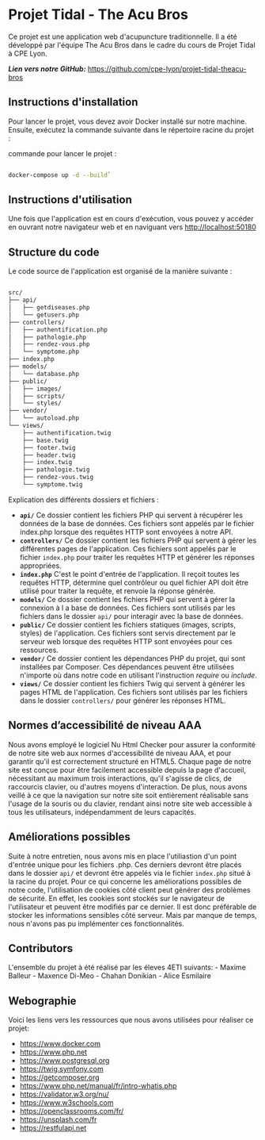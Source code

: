# Projet Tidal - The Acu Bros

Ce projet est une application web d'acupuncture traditionnelle. Il a été développé par l'équipe The Acu Bros dans le cadre du cours de Projet Tidal à CPE Lyon.

***Lien vers notre GitHub:***
<https://github.com/cpe-lyon/projet-tidal-theacu-bros>

## Instructions d'installation

Pour lancer le projet, vous devez avoir Docker installé sur notre machine. Ensuite, exécutez la commande suivante dans le répertoire racine du projet :

commande pour lancer le projet :

```bash

docker-compose up -d --build`

```

## Instructions d'utilisation

Une fois que l'application est en cours d'exécution, vous pouvez y accéder en ouvrant notre navigateur web et en naviguant vers <http://localhost:50180>

## Structure du code

Le code source de l'application est organisé de la manière suivante :

```markdown

src/
├── api/
│   ├── getdiseases.php
│   └── getusers.php
├── controllers/
│   ├── authentification.php
│   ├── pathologie.php
│   ├── rendez-vous.php
│   └── symptome.php
├── index.php
├── models/
│   └── database.php
├── public/
│   ├── images/
│   ├── scripts/
│   └── styles/
├── vendor/
│   └── autoload.php
└── views/
    ├── authentification.twig
    ├── base.twig
    ├── footer.twig
    ├── header.twig
    ├── index.twig
    ├── pathologie.twig
    ├── rendez-vous.twig
    └── symptome.twig
```

Explication des différents dossiers et fichiers :

- **`api/`** Ce dossier contient les fichiers PHP qui servent à récupérer les données de la base de données. Ces fichiers sont appelés par le fichier index.php lorsque des requêtes HTTP sont envoyées à notre API.
- **`controllers/`** Ce dossier contient les fichiers PHP qui servent à gérer les différentes pages de l'application. Ces fichiers sont appelés par le fichier `index.php` pour traiter les requêtes HTTP et générer les réponses appropriées.
- **`index.php`** C'est le point d'entrée de l'application. Il reçoit toutes les requêtes HTTP, détermine quel contrôleur ou quel fichier API doit être utilisé pour traiter la requête, et renvoie la réponse générée.
- **`models/`** Ce dossier contient les fichiers PHP qui servent à gérer la connexion à l   a base de données. Ces fichiers sont utilisés par les fichiers dans le dossier `api/` pour interagir avec la base de données.
- **`public/`**  Ce dossier contient les fichiers statiques (images, scripts, styles) de l'application. Ces fichiers sont servis directement par le serveur web lorsque des requêtes HTTP sont envoyées pour ces ressources.
- **`vendor/`** Ce dossier contient les dépendances PHP du projet, qui sont installées par Composer. Ces dépendances peuvent être utilisées n'importe où dans notre code en utilisant l'instruction *require* ou *include*.
- **`views/`** Ce dossier contient les fichiers Twig qui servent à générer les pages HTML de l'application. Ces fichiers sont utilisés par les fichiers dans le dossier `controllers/` pour générer les réponses HTML.

## Normes d’accessibilité de niveau AAA

Nous avons employé le logiciel Nu Html Checker pour assurer la conformité de notre site web aux normes d'accessibilité de niveau AAA, et pour garantir qu'il est correctement structuré en HTML5. Chaque page de notre site est conçue pour être facilement accessible depuis la page d'accueil, nécessitant au maximum trois interactions, qu'il s'agisse de clics, de raccourcis clavier, ou d'autres moyens d'interaction. De plus, nous avons veillé à ce que la navigation sur notre site soit entièrement réalisable sans l'usage de la souris ou du clavier, rendant ainsi notre site web accessible à tous les utilisateurs, indépendamment de leurs capacités.

## Améliorations possibles

Suite à notre entretien, nous avons mis en place l'utiliastion d'un point d'entrée unique pour les fichiers .php. Ces derniers devront être placés dans le dossier `api/` et devront être appelés via le fichier `index.php` situé à la racine du projet. Pour ce qui concerne les améliorations possibles de notre code, l'utilisation de cookies côté client peut générer des problèmes de sécurité. En effet, les cookies sont stockés sur le navigateur de l'utilisateur et peuvent être modifiés par ce dernier. Il est donc préférable de stocker les informations sensibles côté serveur. Mais par manque de temps, nous n'avons pas pu implémenter ces fonctionnalités.

## Contributors

L'ensemble du projet à été réalisé par les éleves 4ETI suivants:
    - Maxime  Balleur
    - Maxence Di-Meo
    - Chahan  Donikian
    - Alice   Esmilaire

## Webographie

Voici les liens vers les ressources que nous avons utilisées pour réaliser ce projet:

- <https://www.docker.com>
- <https://www.php.net>
- <https://www.postgresql.org>
- <https://twig.symfony.com>
- <https://getcomposer.org>
- <https://www.php.net/manual/fr/intro-whatis.php>
- <https://validator.w3.org/nu/>
- <https://www.w3schools.com>
- <https://openclassrooms.com/fr/>
- <https://unsplash.com/fr>
- <https://restfulapi.net>
